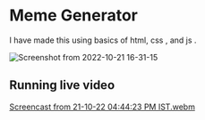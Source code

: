 # Meme Generator 

I have made  this using basics of html, css , and js . 


![Screenshot from 2022-10-21 16-31-15](https://user-images.githubusercontent.com/105157723/197182278-8bc44176-fda1-4cbc-9c00-49a3ca34256b.png)

## Running live video 


[Screencast from 21-10-22 04:44:23 PM IST.webm](https://user-images.githubusercontent.com/105157723/197183461-fd0dbe92-3607-4d1a-9a73-5a934d4dc4db.webm)
